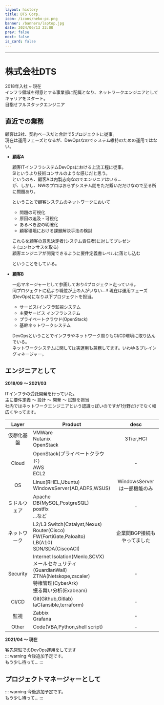 ```yaml
---
layout: history
title: DTS Corp.
icon: /icons/neko-pc.png
banner: /banners/laptop.jpg
date: 2024/06/13 22:00
prev: false
next: false
is_card: false
---
```

<script lang="ts" setup> 
  import { ref } from 'vue';
  import Timeline from'/.vitepress/theme/components/el-plus_timeline.vue';

  const engineer_timelines = ref ([
    {
      timestamp: '2018/04/01',
      is_card: false,
      title: '入社',
      contents:[
        '新人研修受講',
      ],
      hide: false,
      center: true,
      placement: 'top', // 'top' | 'bottom'(default)
      type: 'info', // 'primary' | 'success' | 'warning' | 'danger' | 'info'
      //color: '#0bbd87',
      size: 'large',
      //icon: SuccessFilled,
      hollow: false,
    },
    {
      timestamp: '2018/09/01 ～ 2021/03',
      is_card: true,
      title: '[過去PJ] 一括請負インフラ受託開発',
      contents:[
        '主に扱った技術:ネットワーク, OS(Linux),セキュリティ',
        '短期案件をフェーズが重複しないよう常に2～3件掛け持ちしていた'
      ],
      hide: false,
      center: true,
      placement: 'top', // 'top' | 'bottom'(default)
      type: 'info', // 'primary' | 'success' | 'warning' | 'danger' | 'info'
      //color: '#0bbd87',
      size: 'large',
      //icon: SuccessFilled,
      hollow: false,
    },
    {
      timestamp: '2019/07/01 ～',
      is_card: false,
      title: '研修講師',
      contents:[
        '新人研修講師を毎年担当',
        'Network / IaC'
      ],
      hide: false,
      center: true,
      placement: 'top', // 'top' | 'bottom'(default)
      type: 'info', // 'primary' | 'success' | 'warning' | 'danger' | 'info'
      //color: '#0bbd87',
      size: 'large',
      //icon: SuccessFilled,
      hollow: false,
    },
    {
      timestamp: '2021/10',
      is_card: true,
      title: '[過去PJ] 証券会社A インフラコアシステム開発',
      contents:[
        'プロダクト:OpenStack, CiscoACI',
        '顧客の主要サービスを載せるプライベートクラウドシステム開発',
        'CI/CDも併せて開発',
      ],
      hide: false,
      center: true,
      placement: 'top', // 'top' | 'bottom'(default)
      type: 'info', // 'primary' | 'success' | 'warning' | 'danger' | 'info'
      //color: '#0bbd87',
      size: 'large',
      //icon: SuccessFilled,
      hollow: false,
    },
    {
      timestamp: '2022/04 ～',
      is_card: true,
      title: '[現在PJ] 証券会社A インフラシステムDevOps',
      contents:[
        '2021/10から携わっていたインフラシステム開発後、そのまま運用に参画する運びとなる',
        '運用といってもRHOSHP + CiscoACI + CI/CD を用いたDevOpsなので維持のための運用ではなく、持続的な開発となる',
      ],
      hide: false,
      center: true,
      placement: 'top', // 'top' | 'bottom'(default)
      type: 'success', // 'primary' | 'success' | 'warning' | 'danger' | 'info'
      //color: '#0bbd87',
      size: 'large',
      //icon: SuccessFilled,
      hollow: false,
    },
    {
      timestamp: '2024/05 ～',
      is_card: true,
      title: '[現在PJ] 証券会社B インフラシステムDevOps',
      contents:[
        '証券会社Aの親会社のシステムSI(?)',
        '顧客は内製志向なのでシステム課題の抽出と解決方法の提示をし、承認が得られたら顧客エンジニアに引き継ぐという業務',
        'およそSIとはかけ離れている',
      ],
      hide: false,
      center: true,
      placement: 'top', // 'top' | 'bottom'(default)
      type: 'success', // 'primary' | 'success' | 'warning' | 'danger' | 'info'
      //color: '#0bbd87',
      size: 'large',
      //icon: SuccessFilled,
      hollow: false,
    },
  ])
</script>
---
# 株式会社DTS
2018年入社 ~ 現在  
インフラ領域を得意とする事業部に配属となり、ネットワークエンジニアとしてキャリアをスタート。  
目指せフルスタックエンジニア

## 直近での業務
顧客は2社、契約ベースだと合計で5プロジェクトに従事。  
現在は運用フェーズとなるが、DevOpsなのでシステム維持のための運用ではない。  

- **顧客A**

  顧客ITインフラシステムDevOpsにおける上流工程に従事。  
  SIというより技術コンサルのような感じだと思う。  
  というのも、顧客Aは内製志向なのでエンジニアはいる...  
  が、しかし、NWのプロはおらずシステム間をただ繋いだだけなので至る所に問題あり。  

  ということで顧客システムのネットワークにおいて
  - 問題の可視化
  - 原因の追及・可視化
  - あるべき姿の明確化
  - 顧客環境における課題解決手法の検討

  これらを顧客の意思決定者(システム責任者)に対してプレゼン  
  ↓ (コンセンサスを取る)  
  顧客エンジニアが開発できるように要件定義書レベルに落とし込む  

  ということをしている。  


- **顧客B**

  一応マネージャーとして参画しており4プロジェクト走っている。  
  同プロジェクトに私より職位が上の人がいない...!! 
  現在は運用フェーズ(DevOps)になり以下プロジェクトを担当。  

  - サービス/インフラ監視システム
  - 主要サービス インフラシステム
  - プライベートクラウド(OpenStack)
  - 基幹ネットワークシステム
  
  DevOpsということでインフラやネットワーク周りもCI/CD環境に取り込んでいる。  
  ネットワークシステムに関しては実運用も兼務してます。いわゆるプレイングマネージャー。

## エンジニアとして

<Timeline :timelines="engineer_timelines"/>

**2018/09 ～ 2021/03**

  ITインフラの受託開発を行っていた。  
  主に要件定義 ～ 設計 ～ 開発  ～ 試験を担当  
  社内ではネットワークエンジニアという認識っぽいのですが1分野だけでなく幅広くやってます。
  
  |Layer|Product|desc|
  |:-:|-|:-:|
  |仮想化基盤|VMWare<br>Nutanix<br>OpenStack|3Tier,HCI|
  |Cloud|OpenStack(プライベートクラウド)<br>AWS<br>ECL2|-|
  |OS|Linux(RHEL,Ubuntu)<br>WindowsServer(AD,ADFS,WSUS)|WindowsServerは一部機能のみ|
  |ミドルウェア|Apache<br>DB(MySQL,PostgreSQL)<br>postfix<br>...など|-|
  |ネットワーク|L2/L3 Switch(Catalyst,Nexus)<br>Router(Cisco)<br>FW(FortiGate,Paloalto)<br>LB(A10)<br>SDN/SDA(CiscoACI)|企業間BGP接続もやってました|
  |Security|Internet Isolation(Menlo,SCVX)<br>メールセキュリティ(GuardianWall)<br>ZTNA(Netskope,zscaler)<br>特権管理(CyberArk)<br>振る舞い分析(Exabeam)|-|
  |CI/CD|Git(Github,Gitlab)<br>IaC(ansible,terraform)|-|
  |監視|Zabbix<br>Grafana|-|
  |Other|Code(VBA,Python,shell script)|-|


**2021/04 ～ 現在**

  客先常駐でのDevOps運用をしてます  
  ::: warning
  今後追加予定です。  
  もう少し待って...
  :::

## プロジェクトマネージャーとして

::: warning
今後追加予定です。  
もう少し待って...
:::